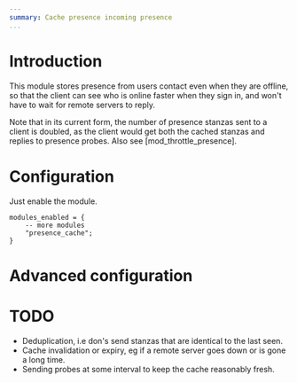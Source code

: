 ```yaml
---
summary: Cache presence incoming presence
...
```


Introduction
============

This module stores presence from users contact even when they are
offline, so that the client can see who is online faster when they sign
in, and won't have to wait for remote servers to reply.

Note that in its current form, the number of presence stanzas sent to a
client is doubled, as the client would get both the cached stanzas and
replies to presence probes. Also see [mod\_throttle\_presence].

Configuration
=============

Just enable the module.

    modules_enabled = {
        -- more modules
        "presence_cache";
    }

Advanced configuration
======================




TODO
====

-   Deduplication, i.e don's send stanzas that are identical to the last
    seen.
-   Cache invalidation or expiry, eg if a remote server goes down or is
    gone a long time.
-   Sending probes at some interval to keep the cache reasonably fresh.


